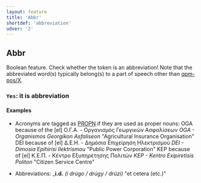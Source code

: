 ```yaml
---
layout: feature
title: 'Abbr'
shortdef: 'abbreviation'
udver: '2'
---
```


## Abbr

Boolean feature. 
Check whether the token is an abbreviation! 
Note that the abbreviated word(s) typically belong(s) to a part of speech other than [qpm-pos/X](../pos/X.html).

### <a name="Yes">`Yes`</a>: it is abbreviation

#### Examples

- Acronyms are tagged as [PROPN]() if they are used as proper nouns:
  OGA because of the [el] Ο.Γ.Α. - Οργανισμός Γεωργικών Ασφαλίσεων *OGA - Organismos Georgikon Asfaliseon* "Agricultural Insurance Organisation"
  DEI because of  [el] Δ.Ε.Η. - Δημόσια Επιχείρηση Ηλεκτρισμού *DEI - Dimosia Epihirisi Ilektrismou* "Public Power Corporation"
  KEP because of  [el] Κ.Ε.Π. - Κέντρο Εξυπηρέτησης Πολιτών *KEP - Kentro Exipiretisis Politon* "Citizen Service Centre"
  
* Abbreviations:
  _<b>i.d.</b>  *(i drúgo / drúgy / drúzi)*  "et cetera (etc.)"

<!-- Interlanguage links updated Út 9. května 2023, 20:03:30 CEST -->
